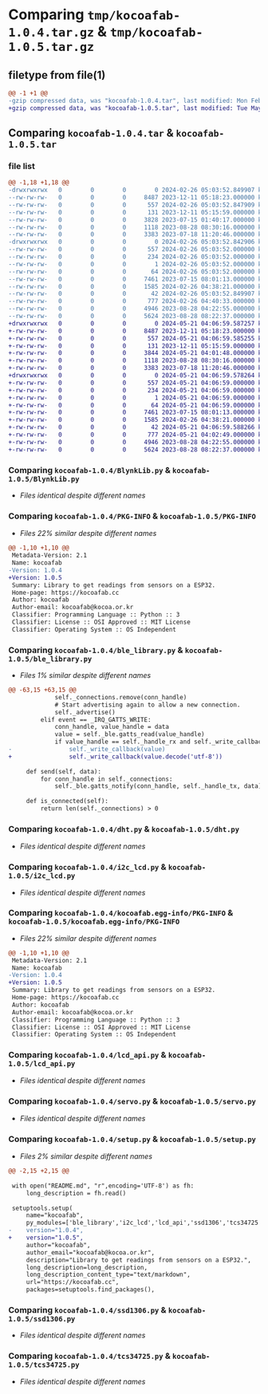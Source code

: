 # Comparing `tmp/kocoafab-1.0.4.tar.gz` & `tmp/kocoafab-1.0.5.tar.gz`

## filetype from file(1)

```diff
@@ -1 +1 @@
-gzip compressed data, was "kocoafab-1.0.4.tar", last modified: Mon Feb 26 05:03:52 2024, max compression
+gzip compressed data, was "kocoafab-1.0.5.tar", last modified: Tue May 21 04:06:59 2024, max compression
```

## Comparing `kocoafab-1.0.4.tar` & `kocoafab-1.0.5.tar`

### file list

```diff
@@ -1,18 +1,18 @@
-drwxrwxrwx   0        0        0        0 2024-02-26 05:03:52.849907 kocoafab-1.0.4/
--rw-rw-rw-   0        0        0     8487 2023-12-11 05:18:23.000000 kocoafab-1.0.4/BlynkLib.py
--rw-rw-rw-   0        0        0      557 2024-02-26 05:03:52.847909 kocoafab-1.0.4/PKG-INFO
--rw-rw-rw-   0        0        0      131 2023-12-11 05:15:59.000000 kocoafab-1.0.4/README.md
--rw-rw-rw-   0        0        0     3828 2023-07-15 01:40:17.000000 kocoafab-1.0.4/ble_library.py
--rw-rw-rw-   0        0        0     1118 2023-08-28 08:30:16.000000 kocoafab-1.0.4/dht.py
--rw-rw-rw-   0        0        0     3383 2023-07-18 11:20:46.000000 kocoafab-1.0.4/i2c_lcd.py
-drwxrwxrwx   0        0        0        0 2024-02-26 05:03:52.842906 kocoafab-1.0.4/kocoafab.egg-info/
--rw-rw-rw-   0        0        0      557 2024-02-26 05:03:52.000000 kocoafab-1.0.4/kocoafab.egg-info/PKG-INFO
--rw-rw-rw-   0        0        0      234 2024-02-26 05:03:52.000000 kocoafab-1.0.4/kocoafab.egg-info/SOURCES.txt
--rw-rw-rw-   0        0        0        1 2024-02-26 05:03:52.000000 kocoafab-1.0.4/kocoafab.egg-info/dependency_links.txt
--rw-rw-rw-   0        0        0       64 2024-02-26 05:03:52.000000 kocoafab-1.0.4/kocoafab.egg-info/top_level.txt
--rw-rw-rw-   0        0        0     7461 2023-07-15 08:01:13.000000 kocoafab-1.0.4/lcd_api.py
--rw-rw-rw-   0        0        0     1585 2024-02-26 04:38:21.000000 kocoafab-1.0.4/servo.py
--rw-rw-rw-   0        0        0       42 2024-02-26 05:03:52.849907 kocoafab-1.0.4/setup.cfg
--rw-rw-rw-   0        0        0      777 2024-02-26 04:40:33.000000 kocoafab-1.0.4/setup.py
--rw-rw-rw-   0        0        0     4946 2023-08-28 04:22:55.000000 kocoafab-1.0.4/ssd1306.py
--rw-rw-rw-   0        0        0     5624 2023-08-28 08:22:37.000000 kocoafab-1.0.4/tcs34725.py
+drwxrwxrwx   0        0        0        0 2024-05-21 04:06:59.587257 kocoafab-1.0.5/
+-rw-rw-rw-   0        0        0     8487 2023-12-11 05:18:23.000000 kocoafab-1.0.5/BlynkLib.py
+-rw-rw-rw-   0        0        0      557 2024-05-21 04:06:59.585255 kocoafab-1.0.5/PKG-INFO
+-rw-rw-rw-   0        0        0      131 2023-12-11 05:15:59.000000 kocoafab-1.0.5/README.md
+-rw-rw-rw-   0        0        0     3844 2024-05-21 04:01:48.000000 kocoafab-1.0.5/ble_library.py
+-rw-rw-rw-   0        0        0     1118 2023-08-28 08:30:16.000000 kocoafab-1.0.5/dht.py
+-rw-rw-rw-   0        0        0     3383 2023-07-18 11:20:46.000000 kocoafab-1.0.5/i2c_lcd.py
+drwxrwxrwx   0        0        0        0 2024-05-21 04:06:59.578264 kocoafab-1.0.5/kocoafab.egg-info/
+-rw-rw-rw-   0        0        0      557 2024-05-21 04:06:59.000000 kocoafab-1.0.5/kocoafab.egg-info/PKG-INFO
+-rw-rw-rw-   0        0        0      234 2024-05-21 04:06:59.000000 kocoafab-1.0.5/kocoafab.egg-info/SOURCES.txt
+-rw-rw-rw-   0        0        0        1 2024-05-21 04:06:59.000000 kocoafab-1.0.5/kocoafab.egg-info/dependency_links.txt
+-rw-rw-rw-   0        0        0       64 2024-05-21 04:06:59.000000 kocoafab-1.0.5/kocoafab.egg-info/top_level.txt
+-rw-rw-rw-   0        0        0     7461 2023-07-15 08:01:13.000000 kocoafab-1.0.5/lcd_api.py
+-rw-rw-rw-   0        0        0     1585 2024-02-26 04:38:21.000000 kocoafab-1.0.5/servo.py
+-rw-rw-rw-   0        0        0       42 2024-05-21 04:06:59.588266 kocoafab-1.0.5/setup.cfg
+-rw-rw-rw-   0        0        0      777 2024-05-21 04:02:49.000000 kocoafab-1.0.5/setup.py
+-rw-rw-rw-   0        0        0     4946 2023-08-28 04:22:55.000000 kocoafab-1.0.5/ssd1306.py
+-rw-rw-rw-   0        0        0     5624 2023-08-28 08:22:37.000000 kocoafab-1.0.5/tcs34725.py
```

### Comparing `kocoafab-1.0.4/BlynkLib.py` & `kocoafab-1.0.5/BlynkLib.py`

 * *Files identical despite different names*

### Comparing `kocoafab-1.0.4/PKG-INFO` & `kocoafab-1.0.5/PKG-INFO`

 * *Files 22% similar despite different names*

```diff
@@ -1,10 +1,10 @@
 Metadata-Version: 2.1
 Name: kocoafab
-Version: 1.0.4
+Version: 1.0.5
 Summary: Library to get readings from sensors on a ESP32.
 Home-page: https://kocoafab.cc
 Author: kocoafab
 Author-email: kocoafab@kocoa.or.kr
 Classifier: Programming Language :: Python :: 3
 Classifier: License :: OSI Approved :: MIT License
 Classifier: Operating System :: OS Independent
```

### Comparing `kocoafab-1.0.4/ble_library.py` & `kocoafab-1.0.5/ble_library.py`

 * *Files 1% similar despite different names*

```diff
@@ -63,15 +63,15 @@
             self._connections.remove(conn_handle)
             # Start advertising again to allow a new connection.
             self._advertise()
         elif event == _IRQ_GATTS_WRITE:
             conn_handle, value_handle = data
             value = self._ble.gatts_read(value_handle)
             if value_handle == self._handle_rx and self._write_callback:
-                self._write_callback(value)
+                self._write_callback(value.decode('utf-8'))
 
     def send(self, data):
         for conn_handle in self._connections:
             self._ble.gatts_notify(conn_handle, self._handle_tx, data)
 
     def is_connected(self):
         return len(self._connections) > 0
```

### Comparing `kocoafab-1.0.4/dht.py` & `kocoafab-1.0.5/dht.py`

 * *Files identical despite different names*

### Comparing `kocoafab-1.0.4/i2c_lcd.py` & `kocoafab-1.0.5/i2c_lcd.py`

 * *Files identical despite different names*

### Comparing `kocoafab-1.0.4/kocoafab.egg-info/PKG-INFO` & `kocoafab-1.0.5/kocoafab.egg-info/PKG-INFO`

 * *Files 22% similar despite different names*

```diff
@@ -1,10 +1,10 @@
 Metadata-Version: 2.1
 Name: kocoafab
-Version: 1.0.4
+Version: 1.0.5
 Summary: Library to get readings from sensors on a ESP32.
 Home-page: https://kocoafab.cc
 Author: kocoafab
 Author-email: kocoafab@kocoa.or.kr
 Classifier: Programming Language :: Python :: 3
 Classifier: License :: OSI Approved :: MIT License
 Classifier: Operating System :: OS Independent
```

### Comparing `kocoafab-1.0.4/lcd_api.py` & `kocoafab-1.0.5/lcd_api.py`

 * *Files identical despite different names*

### Comparing `kocoafab-1.0.4/servo.py` & `kocoafab-1.0.5/servo.py`

 * *Files identical despite different names*

### Comparing `kocoafab-1.0.4/setup.py` & `kocoafab-1.0.5/setup.py`

 * *Files 2% similar despite different names*

```diff
@@ -2,15 +2,15 @@
 
 with open("README.md", "r",encoding='UTF-8') as fh:
     long_description = fh.read()
 
 setuptools.setup(
     name="kocoafab",
     py_modules=['ble_library','i2c_lcd','lcd_api','ssd1306','tcs34725','dht','BlynkLib','servo'],
-    version="1.0.4",
+    version="1.0.5",
     author="kocoafab",
     author_email="kocoafab@kocoa.or.kr",
     description="Library to get readings from sensors on a ESP32.",
     long_description=long_description,
     long_description_content_type="text/markdown",
     url="https://kocoafab.cc",
     packages=setuptools.find_packages(),
```

### Comparing `kocoafab-1.0.4/ssd1306.py` & `kocoafab-1.0.5/ssd1306.py`

 * *Files identical despite different names*

### Comparing `kocoafab-1.0.4/tcs34725.py` & `kocoafab-1.0.5/tcs34725.py`

 * *Files identical despite different names*

